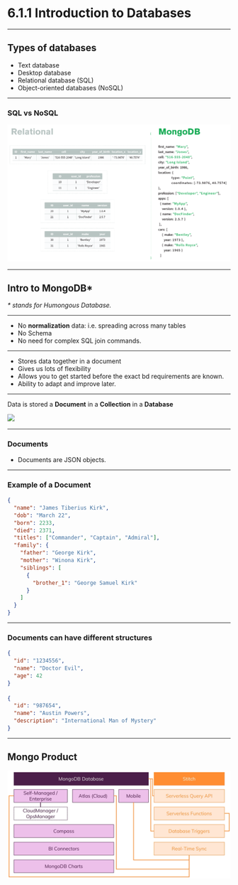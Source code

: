 # 6.1.1 Introduction to Databases

---

## Types of databases

- Text database
- Desktop database
- Relational database (SQL)
- Object-oriented databases (NoSQL)

---

### SQL vs NoSQL

<img src="./assets/mongo_vs_relational.png" />

---

## Intro to MongoDB\*

_\* stands for Humongous Database._

---

- No **normalization** data: i.e. spreading across many tables
- No Schema
- No need for complex SQL join commands.

---

- Stores data together in a document
- Gives us lots of flexibility
- Allows you to get started before the exact bd requirements are known.
- Ability to adapt and improve later.

---

Data is stored a **Document** in a **Collection** in a **Database**

<img src="./assets/db-coll-doc.png" />

---

### Documents

- Documents are JSON objects.

---

### Example of a Document

```json
{
  "name": "James Tiberius Kirk",
  "dob": "March 22",
  "born": 2233,
  "died": 2371,
  "titles": ["Commander", "Captain", "Admiral"],
  "family": {
    "father": "George Kirk",
    "mother": "Winona Kirk",
    "siblings": [
      {
        "brother_1": "George Samuel Kirk"
      }
    ]
  }
}
```

---

### Documents can have different structures

```json
{
  "id": "1234556",
  "name": "Doctor Evil",
  "age": 42
}

{
  "id": "987654",
  "name": "Austin Powers",
  "description": "International Man of Mystery"
}
```

---

## Mongo Product

<img src="./assets/mongo_overview.png" />
